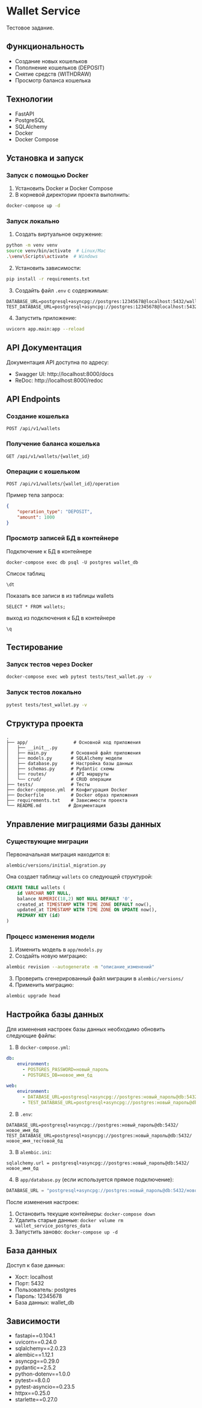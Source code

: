 # Wallet Service

Тестовое задание.

## Функциональность

- Создание новых кошельков
- Пополнение кошельков (DEPOSIT)
- Снятие средств (WITHDRAW)
- Просмотр баланса кошелька

## Технологии

- FastAPI
- PostgreSQL
- SQLAlchemy
- Docker
- Docker Compose

## Установка и запуск

### Запуск с помощью Docker

1. Установить Docker и Docker Compose
2. В корневой директории проекта выполнить:
```bash
docker-compose up -d
```

### Запуск локально

1. Создать виртуальное окружение:
```bash
python -m venv venv
source venv/bin/activate  # Linux/Mac
.\venv\Scripts\activate  # Windows
```

2. Установить зависимости:
```bash
pip install -r requirements.txt
```

3. Создайть файл `.env` с содержимым:
```
DATABASE_URL=postgresql+asyncpg://postgres:12345678@localhost:5432/wallet_db
TEST_DATABASE_URL=postgresql+asyncpg://postgres:12345678@localhost:5432/test_wallet_db
```

4. Запустить приложение:
```bash
uvicorn app.main:app --reload
```

## API Документация

Документация API доступна по адресу:
- Swagger UI: http://localhost:8000/docs
- ReDoc: http://localhost:8000/redoc

## API Endpoints

### Создание кошелька
```http
POST /api/v1/wallets
```

### Получение баланса кошелька
```http
GET /api/v1/wallets/{wallet_id}
```

### Операции с кошельком
```http
POST /api/v1/wallets/{wallet_id}/operation
```

Пример тела запроса:
```json
{
    "operation_type": "DEPOSIT",
    "amount": 1000
}
```

### Просмотр записей БД в контейнере
Подключение к БД в контейнере
```
docker-compose exec db psql -U postgres wallet_db
```

Список таблиц
```
\dt
```

Показать все записи в из таблицы wallets
```
SELECT * FROM wallets;
```

выход из подключения к БД в контейнере
```
\q
```


## Тестирование

### Запуск тестов через Docker
```bash
docker-compose exec web pytest tests/test_wallet.py -v
```

### Запуск тестов локально
```bash
pytest tests/test_wallet.py -v
```

## Структура проекта

```
.
├── app/                 # Основной код приложения
│   ├── __init__.py
│   ├── main.py         # Основной файл приложения
│   ├── models.py       # SQLAlchemy модели
│   ├── database.py     # Настройка базы данных
│   ├── schemas.py      # Pydantic схемы
│   ├── routes/         # API маршруты
│   └── crud/           # CRUD операции
├── tests/              # Тесты
├── docker-compose.yml  # Конфигурация Docker
├── Dockerfile          # Docker образ приложения
├── requirements.txt    # Зависимости проекта
└── README.md          # Документация
```


## Управление миграциями базы данных

### Существующие миграции
Первоначальная миграция находится в:
```
alembic/versions/initial_migration.py
```

Она создает таблицу `wallets` со следующей структурой:
```sql
CREATE TABLE wallets (
    id VARCHAR NOT NULL,
    balance NUMERIC(18,2) NOT NULL DEFAULT '0',
    created_at TIMESTAMP WITH TIME ZONE DEFAULT now(),
    updated_at TIMESTAMP WITH TIME ZONE ON UPDATE now(),
    PRIMARY KEY (id)
)
```

### Процесс изменения модели

1. Изменить модель в `app/models.py`
2. Создайть новую миграцию:
```bash
alembic revision --autogenerate -m "описание_изменений"
```
3. Проверить сгенерированный файл миграции в `alembic/versions/`
4. Применить миграцию:
```bash
alembic upgrade head
```

## Настройка базы данных

Для изменения настроек базы данных необходимо обновить следующие файлы:

1. В `docker-compose.yml`:
```yaml
db:
    environment:
      - POSTGRES_PASSWORD=новый_пароль
      - POSTGRES_DB=новое_имя_бд

web:
    environment:
      - DATABASE_URL=postgresql+asyncpg://postgres:новый_пароль@db:5432/новое_имя_бд
      - TEST_DATABASE_URL=postgresql+asyncpg://postgres:новый_пароль@db:5432/новое_имя_тестовой_бд
```

2. В `.env`:
```
DATABASE_URL=postgresql+asyncpg://postgres:новый_пароль@db:5432/новое_имя_бд
TEST_DATABASE_URL=postgresql+asyncpg://postgres:новый_пароль@db:5432/новое_имя_тестовой_бд
```

3. В `alembic.ini`:
```
sqlalchemy.url = postgresql+asyncpg://postgres:новый_пароль@db:5432/новое_имя_бд
```

4. В `app/database.py` (если используется прямое подключение):
```python
DATABASE_URL = "postgresql+asyncpg://postgres:новый_пароль@db:5432/новое_имя_бд"
```

После изменения настроек:
1. Остановить текущие контейнеры: `docker-compose down`
2. Удалить старые данные: `docker volume rm wallet_service_postgres_data`
3. Запустить заново: `docker-compose up -d`


## База данных

Доступ к базе данных:
- Хост: localhost
- Порт: 5432
- Пользователь: postgres
- Пароль: 12345678
- База данных: wallet_db

## Зависимости

- fastapi==0.104.1
- uvicorn==0.24.0
- sqlalchemy==2.0.23
- alembic==1.12.1
- asyncpg==0.29.0
- pydantic==2.5.2
- python-dotenv==1.0.0
- pytest==8.0.0
- pytest-asyncio==0.23.5
- httpx==0.25.0
- starlette==0.27.0
